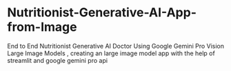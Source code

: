 # Nutritionist-Generative-AI-App-from-Image
End to End Nutritionist Generative AI Doctor Using Google Gemini Pro Vision Large Image Models , creating an large image model app with the help of streamlit and google gemini pro api

